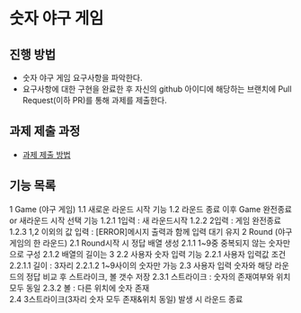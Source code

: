 # 숫자 야구 게임
## 진행 방법
* 숫자 야구 게임 요구사항을 파악한다.
* 요구사항에 대한 구현을 완료한 후 자신의 github 아이디에 해당하는 브랜치에 Pull Request(이하 PR)를 통해 과제를 제출한다.

## 과제 제출 과정
* [과제 제출 방법](https://github.com/next-step/nextstep-docs/tree/master/precourse)

## 기능 목록
1 Game (야구 게임)
	1.1 새로운 라운드 시작 기능
	1.2 라운드 종료 이후 Game 완전종료 or 새라운드 시작 선택 기능
		1.2.1 1입력 : 새 라운드시작
		1.2.2 2입력 : 게임 완전종료
		1.2.3 1,2 이외의 값 입력 : [ERROR]메시지 출력과 함께 입력 대기 유지
2 Round (야구 게임의 한 라운드)
	2.1 Round시작 시 정답 배열 생성 
		2.1.1 1~9중 중복되지 않는 숫자만으로 구성
		2.1.2 배열의 길이는 3
	2.2 사용자 숫자 입력 기능
		2.2.1 사용자 입력값 조건
			2.2.1.1 길이 : 3자리
			2.2.1.2 1~9사이의 숫자만 가능
	2.3 사용자 입력 숫자와 해당 라운드의 정답 비교 후 스트라이크, 볼 갯수 저장
		2.3.1 스트라이크 : 숫자의 존재여부와 위치 모두 동일
		2.3.2 볼 : 다른 위치에 숫자 존재		
	2.4 3스트라이크(3자리 숫자 모두 존재&위치 동일) 발생 시 라운드 종료
